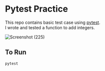 # Pytest Practice

This repo contains basic test case using [pytest](https://docs.pytest.org).  
I wrote and tested a function to add integers.

![Screenshot (225)](https://github.com/user-attachments/assets/763bb243-0409-4bf5-bd8c-7323b863fac0)


## To Run
```bash
pytest
